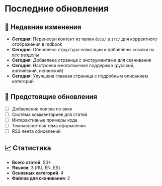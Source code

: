 # Последние обновления

## 📅 Недавние изменения

* **Сегодня**: Перенесен контент из папки `docs/` в `src/` для корректного отображения в mdbook
* **Сегодня**: Обновлена структура навигации и добавлены ссылки на все разделы
* **Сегодня**: Добавлена страница с инструментами для скачивания
* **Сегодня**: Настроена многоязычная поддержка (русский, английский, испанский)
* **Сегодня**: Улучшена главная страница с подробным описанием категорий

## 🚀 Предстоящие обновления

- [ ] Добавление поиска по вики
- [ ] Система комментариев для статей
- [ ] Интерактивные примеры кода
- [ ] Темная/светлая тема оформления
- [ ] RSS лента обновлений

## 📈 Статистика

- **Всего статей**: 50+
- **Языков**: 3 (RU, EN, ES)
- **Основных категорий**: 4
- **Файлов для скачивания**: 2
